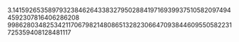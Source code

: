 3.141592653589793238462643383279502884197169399375105820974944592307816406286208
998628034825342117067982148086513282306647093844609550582231725359408128481117
